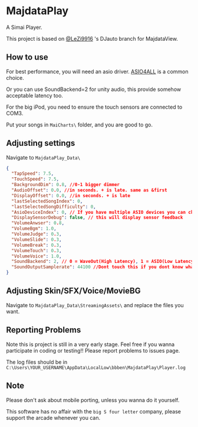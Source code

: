 # MajdataPlay
 A Simai Player.
 
 This project is based on [@LeZi9916](https://github.com/LeZi9916) 's DJauto branch for MajdataView.

 
## How to use
For best performance, you will need an asio driver. [ASIO4ALL](https://asio4all.org/about/download-asio4all/) is a common choice.

Or you can use SoundBackend=2 for unity audio, this provide somehow acceptable latency too.

For the big iPod, you need to ensure the touch sensors are connected to COM3.

Put your songs in `MaiCharts\` folder, and you are good to go.

## Adjusting settings
Navigate to `MajdataPlay_Data\`

```Json
{
  "TapSpeed": 7.5,
  "TouchSpeed": 7.5,
  "BackgroundDim": 0.8, //0-1 bigger dimmer
  "AudioOffset": 0.0, //in seconds. + is late. same as &first
  "DisplayOffset": 0.0, //in seconds. + is late
  "lastSelectedSongIndex": 0,
  "lastSelectedSongDifficulty": 0,
  "AsioDeviceIndex": 0, // If you have multiple ASIO devices you can choose them here
  "DisplaySensorDebug": false, // this will display sensor feedback
  "VolumeAnwser": 0.8,
  "VolumeBgm": 1.0,
  "VolumeJudge": 0.3,
  "VolumeSlide": 0.3,
  "VolumeBreak": 0.3,
  "VolumeTouch": 0.3,
  "VolumeVoice": 1.0,
  "SoundBackend": 2, // 0 = WaveOut(High Latency), 1 = ASIO(Low Latency, Driver needed), 2 = (Unity Classic, FMod i think?)
  "SoundOutputSamplerate": 44100 //Dont touch this if you dont know what does it mean
}
```

## Adjusting Skin/SFX/Voice/MovieBG
Navigate to `MajdataPlay_Data\StreamingAssets\` and replace the files you want.

## Reporting Problems
Note this is project is still in a very early stage.
Feel free if you wanna participate in coding or testing!!
Please report problems to issues page.

The log files should be in `C:\Users\YOUR_USERNAME\AppData\LocalLow\bbben\MajdataPlay\Player.log`

## Note
Please don't ask about mobile porting, unless you wanna do it yourself.

This software has no affair with the `big S four letter` company, please support the arcade whenever you can.
